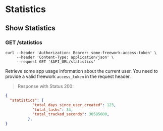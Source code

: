 # Statistics

## Show Statistics
### GET /statistics

```shell
curl --header 'Authorization: Bearer: some-freework-access-token' \
     --header 'Content-Type: application/json' \
     --request GET '$API_URL/statistics'
```

Retrieve some app usage information about the current user.
You need to provide a valid freework `access_token` in the request header.

> Response with Status 200:

```json
{
  "statistics": {
            "total_days_since_user_created": 123,
            "total_tasks": 34,
            "total_tracked_seconds": 30585600,
          },
}
```
